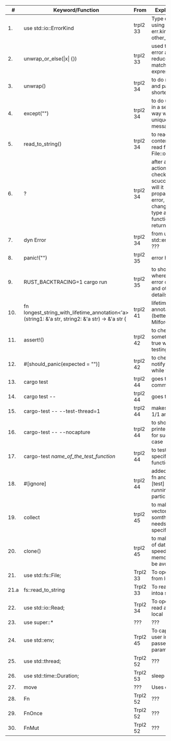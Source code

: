 |# | Keyword/Function | From | Explanation |
|-|-|-|-|
|1. |use std::io::ErrorKind | trpl2 33 | Type of error using err.kind(), other_kind|
|2. |unwrap_or_else(\|x\| {}) | trpl2  33 | used to handle error and reduce nested match expressions|
|3. |unwrap()| trpl2 34 | to do match and panic in a shorter way|
|4. |except("")| trpl2 34 | to do unwrap() in a searchable way with unique message|
|5. |read_to_string() | trpl2 34 | to read contents of a read file, after File::open()|
|6. | ? | trpl2 34 | after an actions to check if it was scuccessful or will it propagate error, also changes error  type as per functions return type |
|7. | dyn Error | trpl2 34 | from use std::error::Error ??? |
|8. | panic!("") | trpl2 35 | error handling |
|9. | RUST_BACKTRACING=1  cargo run| trpl2 35| to show in cmd where the error ocurred and other details |
|10. | fn longest_string_with_lifetime_annotation<'a>(string1: &'a str, string2: &'a str) -> &'a str { | trpl2 41 | lifetime annotation (better in Doug Milford)|
|11. | assert!() | trpl2 42 | to check if something is true while testing |
|12. | #[should_panic(expected = "")] | trpl2 42 | to check and notify panic while testing |
|13. |cargo test | trpl2 44 | goes to command line|
|14. |cargo test --  | trpl2 44 |goes to binary|
|15. |cargo-test -- --test-thread=1  | trpl2 44 |makes tests 1/1 and not ||ly|
|16. |cargo-test -- --nocapture  | trpl2 44 |to show the printed values for success case|
|17. | cargo-test *name_of_the_test_function* | trpl2 44 | to test just that specific test function|
|18. | #[ignore] | trpl2 44 | added before fn and after #[test] to ignore running that particular test|
|19. | collect | trpl2 45 | to make a vector of somthing, needs type specification |
|20. | clone() | trpl2 45 | to make a copy of data using speed and memory, can be avoided |
|21.| use std::fs::File;| Trpl2 33 | To open a file from local|
|21.a| fs::read_to_string| Trpl2 33| To read a file intoa string|
|22. | use std::io::Read;| Trpl2 34 | To open and read a file from local|
|23. | use super::*|??? | ???|
|24. | use std::env;|Trpl2 45 | To capture user input passed as parameter|
|25. | use std::thread; |Trpl2 52| ??? |
|26. | use std::time::Duration;| Trpl2 53| sleep |
|27. | move|???|Uses copy trait|
|28. | Fn| Trpl2 52| ???|
|29. | FnOnce| Trpl2 52| ???|
|30. | FnMut| Trpl2 52| ???|
